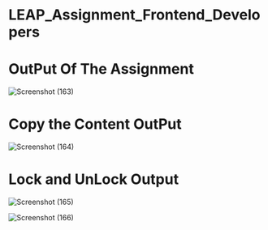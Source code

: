 # LEAP_Assignment_Frontend_Developers

# OutPut Of The Assignment

![Screenshot (163)](https://github.com/Anil9651080/LEAP_Assignment_Frontend_Developers/assets/92240772/9810e6c1-d65d-4899-b098-cd4e12e43478)


# Copy the Content OutPut

![Screenshot (164)](https://github.com/Anil9651080/LEAP_Assignment_Frontend_Developers/assets/92240772/25c44866-0ea3-447d-a31e-af52d2cc891f)

# Lock and UnLock Output

![Screenshot (165)](https://github.com/Anil9651080/LEAP_Assignment_Frontend_Developers/assets/92240772/df8a526a-9b80-4b16-bba2-9f8b95df681a)


![Screenshot (166)](https://github.com/Anil9651080/LEAP_Assignment_Frontend_Developers/assets/92240772/107e5ba4-d29c-48fb-a8b9-8fe10af369eb)


